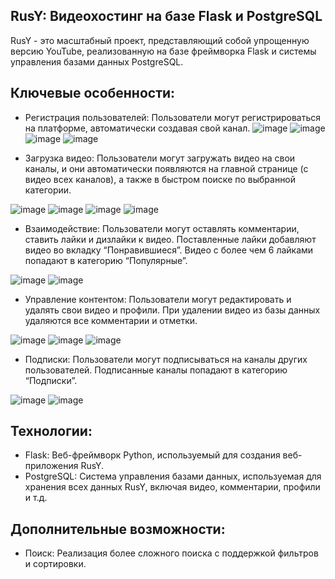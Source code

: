## RusY: Видеохостинг на базе Flask и PostgreSQL

RusY - это масштабный проект, представляющий собой упрощенную версию YouTube, реализованную на базе фреймворка Flask и системы управления базами данных PostgreSQL.

## Ключевые особенности:
- Регистрация пользователей: Пользователи могут регистрироваться на платформе, автоматически создавая свой канал.
![image](https://github.com/user-attachments/assets/101ae5eb-d80f-43fa-8ab5-62bda1fdf10d)
![image](https://github.com/user-attachments/assets/ffa97baf-843d-4716-b84d-493740f16ba2)
![image](https://github.com/user-attachments/assets/a9e36c22-5599-456e-86de-1cee9d6d60f3)
![image](https://github.com/user-attachments/assets/1b37532e-197b-4073-beae-954f3abd6f8b)

- Загрузка видео: Пользователи могут загружать видео на свои каналы, и они автоматически появляются на главной странице (с видео всех каналов), а также в быстром поиске по выбранной категории.

![image](https://github.com/user-attachments/assets/e2b6f472-ea90-45d4-8d9b-4e7e958666b7)
![image](https://github.com/user-attachments/assets/1d65096e-3966-402c-ac99-93b939b4d29c)
![image](https://github.com/user-attachments/assets/4d1f3e29-73fe-4da0-ada2-fefe8db24c44)
![image](https://github.com/user-attachments/assets/f29ac05c-794d-4a33-a9c6-081b940dea90)

- Взаимодействие: Пользователи могут оставлять комментарии, ставить лайки и дизлайки к видео. Поставленные лайки добавляют видео во вкладку “Понравившиеся”. Видео с более чем 6 лайками попадают в категорию “Популярные”.

![image](https://github.com/user-attachments/assets/c7de36c9-6162-4ad9-abd7-b6507b547d39)
![image](https://github.com/user-attachments/assets/b851f982-e2e0-4497-9980-7ca7a3f3854c)

- Управление контентом: Пользователи могут редактировать и удалять свои видео и профили. При удалении видео из базы данных удаляются все комментарии и отметки.

![image](https://github.com/user-attachments/assets/b728b350-b392-4979-98be-f7760e38d677)
![image](https://github.com/user-attachments/assets/472bfb98-6c91-4fed-86b6-77b287565950)
![image](https://github.com/user-attachments/assets/e41ab057-adce-4c21-9ea7-0170a9d02d01)

- Подписки: Пользователи могут подписываться на каналы других пользователей. Подписанные каналы попадают в категорию “Подписки”.

![image](https://github.com/user-attachments/assets/b367cad0-e953-42be-8222-6a8a8711edbf)
![image](https://github.com/user-attachments/assets/4b5ce75d-1b4b-4c89-a457-4beed541c812)

## Технологии:

- Flask: Веб-фреймворк Python, используемый для создания веб-приложения RusY.
- PostgreSQL: Система управления базами данных, используемая для хранения всех данных RusY, включая видео, комментарии, профили и т.д.

## Дополнительные возможности:

- Поиск: Реализация более сложного поиска с поддержкой фильтров и сортировки.
